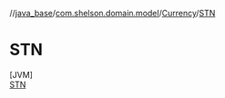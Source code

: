 //[java_base](../../../../index.md)/[com.shelson.domain.model](../../index.md)/[Currency](../index.md)/[STN](index.md)

# STN

[JVM]\
[STN](index.md)
